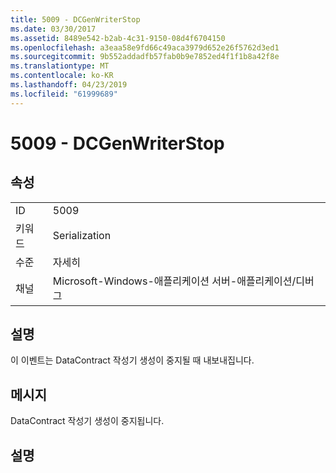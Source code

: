 ```yaml
---
title: 5009 - DCGenWriterStop
ms.date: 03/30/2017
ms.assetid: 8489e542-b2ab-4c31-9150-08d4f6704150
ms.openlocfilehash: a3eaa58e9fd66c49aca3979d652e26f5762d3ed1
ms.sourcegitcommit: 9b552addadfb57fab0b9e7852ed4f1f1b8a42f8e
ms.translationtype: MT
ms.contentlocale: ko-KR
ms.lasthandoff: 04/23/2019
ms.locfileid: "61999689"
---
```

# <a name="5009---dcgenwriterstop"></a>5009 - DCGenWriterStop
## <a name="properties"></a>속성  
  
|||  
|-|-|  
|ID|5009|  
|키워드|Serialization|  
|수준|자세히|  
|채널|Microsoft-Windows-애플리케이션 서버-애플리케이션/디버그|  
  
## <a name="description"></a>설명  
 이 이벤트는 DataContract 작성기 생성이 중지될 때 내보내집니다.  
  
## <a name="message"></a>메시지  
 DataContract 작성기 생성이 중지됩니다.  
  
## <a name="details"></a>설명
